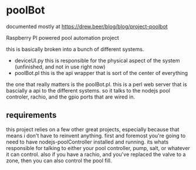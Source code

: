 poolBot
======

documented mostly at https://drew.beer/blog/blog/project-poolbot

Raspberry PI powered pool automation project

this is basically broken into a bunch of different systems.

- deviceUI.py this is responsible for the physical aspect of the system (unfinished, and not in use right now)
- poolBot.pl this is the api wrapper that is sort of the center of everything

the one that really matters is the poolBot.pl. this is a perl web server that is bascially a api to the different systems. so it talks to the nodejs pool controler, rachio, and the gpio ports that are wired in.

## requirements
this project relies on a few other great projects, especially because that means i don't have to reinvent anything. first and foremost you're going to need
to have nodejs-poolController installed and running. its whats responsible for talking to either your pool controller, pump, salt, or whatever it can control.
also if you have a rachio, and you've replaced the valve to a zone, then you can also control the pool fill.


